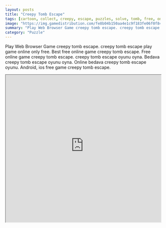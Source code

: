 ```yaml
---
layout: posts
title: "Creepy Tomb Escape"
tags: [cartoon, collect, creepy, escape, puzzles, solve, tomb, free, online, games, oyna, game, free, games, play, play, games]
image: "https://img.gamedistribution.com/fe8b04b150aa4e1c9f183fe06f0f84c0.jpg"
summary: "Play Web Browser Game creepy tomb escape. creepy tomb escape play game online only free. Best free online game creepy tomb escape. Free online game creepy tomb escape. creepy tomb escape oyunu oyna. Bedava creepy tomb escape oyunu oyna. Online bedava creepy tomb escape oyunu. Android, ios free game creepy tomb escape."
category: "Puzzle"
---
```


Play Web Browser Game creepy tomb escape. creepy tomb escape play game online only free. Best free online game creepy tomb escape. Free online game creepy tomb escape. creepy tomb escape oyunu oyna. Bedava creepy tomb escape oyunu oyna. Online bedava creepy tomb escape oyunu. Android, ios free game creepy tomb escape.

<iframe width="100%" height="480px;" src="https://flash.gamedistribution.com?game=fe8b04b150aa4e1c9f183fe06f0f84c0"></iframe>